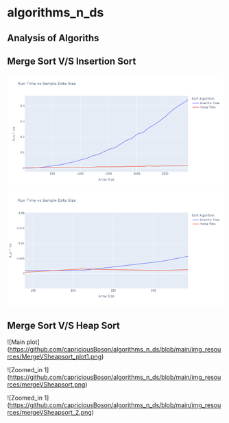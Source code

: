 # algorithms_n_ds
## Analysis of Algoriths
## Merge Sort V/S Insertion Sort
![Main plot](https://github.com/capriciousBoson/algorithms_n_ds/blob/main/img_resources/mergeVSinsertion.png)
![Zoomed_in](https://github.com/capriciousBoson/algorithms_n_ds/blob/main/img_resources/mergeVSinsertion_2.png)


## Merge Sort V/S Heap Sort

![Main plot] (https://github.com/capriciousBoson/algorithms_n_ds/blob/main/img_resources/MergeVSheapsort_plot1.png)

![Zoomed_in 1] (https://github.com/capriciousBoson/algorithms_n_ds/blob/main/img_resources/mergeVSheapsort.png)

![Zoomed_in 1] (https://github.com/capriciousBoson/algorithms_n_ds/blob/main/img_resources/mergeVSheapsort_2.png)
